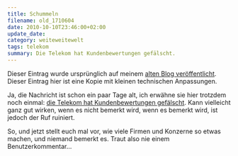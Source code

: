 ```yaml
---
title: Schummeln
filename: old_1710604
date: 2010-10-10T23:46:00+02:00
update_date:
category: weiteweitewelt
tags: telekom
summary: Die Telekom hat Kundenbewertungen gefälscht.
---
```

Dieser Eintrag wurde ursprünglich auf meinem [alten Blog veröffentlicht](https://stu.blogger.de/stories/1710604/). Dieser Eintrag hier ist eine Kopie mit kleinen technischen Anpassungen.

Ja, die Nachricht ist schon ein paar Tage alt, ich erwähne sie hier trotzdem noch einmal: [die Telekom hat Kundenbewertungen gefälscht](https://www.spiegel.de/wirtschaft/service/0,1518,722255,00.html). Kann vielleicht ganz gut wirken, wenn es nicht bemerkt wird, wenn es bemerkt wird, ist jedoch der Ruf ruiniert.

So, und jetzt stellt euch mal vor, wie viele Firmen und Konzerne so etwas machen, und niemand bemerkt es. Traut also nie einem Benutzerkommentar…
